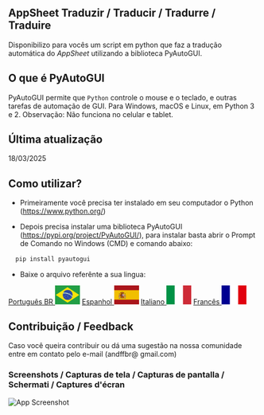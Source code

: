 ## AppSheet Traduzir / Traducir / Tradurre / Traduire

Disponibilizo para vocês um script em python que faz a tradução automática do *AppSheet* utilizando a biblioteca PyAutoGUI.

## O que é PyAutoGUI

PyAutoGUI permite que `Python` controle o mouse e o teclado, e outras tarefas de automação de GUI. Para Windows, macOS e Linux, em Python 3 e 2.
Observação: Não funciona no celular e tablet.

## Última atualização
18/03/2025

## Como utilizar?
- Primeiramente você precisa ter instalado em seu computador o Python (https://www.python.org/)

- Depois precisa instalar uma biblioteca PyAutoGUI (https://pypi.org/project/PyAutoGUI/), para instalar basta abrir o Prompt de Comando no Windows (CMD) e comando abaixo:
```bash
  pip install pyautogui
```

- Baixe o arquivo referênte a sua lingua:

[Português BR <img src="img/br.svg" width="50" />](Traduzir_PT-BR.py)
[Espanhol <img src="img/es.svg" width="50" />](Traducir_ES.py)
[Italiano <img src="img/it.svg" width="50" />](Tradurre_IT.py)
[Francês <img src="img/fr.svg" width="50" />](Traduire_FR.py)


## Contribuição / Feedback

Caso você queira contribuir ou dá uma sugestão na nossa comunidade entre em contato pelo e-mail (andffbr@ gmail.com)

### Screenshots / Capturas de tela / Capturas de pantalla / Schermati / Captures d'écran

![App Screenshot](https://via.placeholder.com/468x300?text=App+Screenshot+Here)